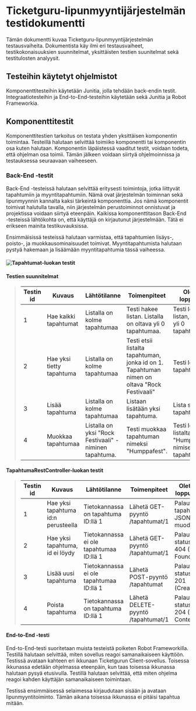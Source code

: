 # Ticketguru-lipunmyyntijärjestelmän testidokumentti
Tämän dokumentti kuvaa Ticketguru-lipunmyyntijärjestelmän testausvaiheita. 
Dokumentista käy ilmi eri testausvaiheet, testikokonaisuuksien suunnitelmat, yksittäisten testien suunitelmat sekä testitulosten analyysit.

## Testeihin käytetyt ohjelmistot
Komponenttitesteihin käytetään Junitia, jolla tehdään back-endin testit. Integraatiotesteihin ja End-to-End-testeihin käytetään sekä Junitia ja  Robot Frameworkia.

## Komponenttitestit
Komponenttitestien tarkoitus on testata yhden yksittäisen komponentin toimintaa. Testeillä halutaan selvittää toimiiko komponentti tai komponentin osa kuten halutaan. Komponentin läpäistessä vaaditut testit, voidaan todeta, että ohjelman osa toimii. Tämän jälkeen voidaan siirtyä ohjelmoinnissa ja testauksessa seuraavaan vaiheeseen.

### Back-End -testit
Back-End -testeissä halutaan selvittää eritysesti toimintoja, jotka liittyvät tapahtumiin ja myyntitapahtumiin. Nämä ovat järjestelmän toiminnan sekä lipunmyynnin kannalta kaksi tärkeintä komponenttia. Jos nämä komponentit toimivat halutulla tavalla, niin järjestelmän perustoiminnot onnistuvat ja projektissa voidaan siirtyä eteenpäin. Kaikissa komponenttitason Back-End -testeissä lähtökohta on, että käyttäjä on kirjautunut järjestelmään. Tätä ei erikseen mainita testikuvauksissa.

Ensimmäisissä testeissä halutaan varmistaa, että tapahtumien lisäys-, poisto-, ja muokkausominaisuudet toimivat. Myyntitapahtumista halutaan pystyä hakemaan ja lisäämään myyntitapahtumia tässä vaiheessa.

#### ![Tapahtumat-luokan testit](ticketguru/src/main/java/ohjelmistoprojekti/ticketguru/test/java(ohjelmistoprojekti/ticketguru/TapahtumatRepositoryTest.java))

#### Testien suunnitelmat

> Testin id | Kuvaus | Lähtötilanne | Toimenpiteet | Oletettu lopputulos 
> --------- | ------ | ------------ | ------------ | ------------------
> 1 | Hae kaikki tapahtumat | Listalla on kolme tapahtumaa | Testi hakee listan. Listalla on  oltava yli 0 tapahtumaa. | Testi löytää listan, jossa on yli 0 tapahtumaa.
> 2 | Hae yksi tietty tapahtuma | Listalla on kolme tapahtumaa | Testi etsii listalta tapahtuman, jonka id on 1. Tapahtuman nimen on oltava "Rock Festivaali" | Testi löytää ko. tapahtuman
> 3 | Lisää tapahtuma | Listalla on kolme tapahtumaa | Listaan lisätään yksi tapahtuma. | Lista sisältää 4 tapahtumaa.
> 4 | Muokkaa tapahtumaa | Listalla on yksi "Rock Festivaali" -niminen tapahtuma. | Testi muokkaa tapahtuman nimeksi "Humppafest". | Testi löytää listalta "Humppafest"-nimisen tapahtuman.

#### TapahtumaRestController-luokan testit

> Testin id | Kuvaus | Lähtötilanne | Toimenpiteet | Oletettu lopputulos 
> --------- | ------ | ------------ | ------------ | ------------------
> 1 | Hae yksi tapahtuma id:n perusteella | Tietokannassa on tapahtuma ID:llä 1 | Lähetä GET-pyyntö /tapahtumat/1 | Palauta tapahtuma JSON-muodossa
> 2 | Hae yksi tapahtuma, id ei löydy | Tietokannassa ei ole tapahtumaa ID:llä 1 | Lähetä GET-pyyntö /tapahtumat/1 | Palauta statuskoodi 404 (Not Found)
> 3 | Lisää uusi tapahtuma | Tietokannassa ei ole tapahtumaa ID:llä 1 | Lähetä POST-pyyntö /tapahtumat | Palauta statuskoodi 201 (Created)
> 4 | Poista tapahtuma | Tietokannassa on tapahtuma ID:llä 1 | Lähetä DELETE-pyyntö /tapahtumat/1 | Palauta statuskoodi 204 (No Content)

#### End-to-End -testi

End-to-End-testi suoritetaan muista testeistä poiketen Robot Frameworkilla. Testillä halutaan selvittää, miten sovellus reagoi samanaikaiseen käyttöön.
Testissä avataan kahteen eri ikkunaan Ticketgurun Client-sovellus. Toisessa ikkunassa edetään ohjelmassa eteenpäin, kun taas toisessa ikkunassa halutaan pysyä etusivulla. Testillä halutaan selvittää, että miten ohjelma reagoi kahden käyttäjän samanaikaiseen toimintaan.

Testissä ensimmäisessä selaimessa kirjaudutaan sisään ja avataan lipunmyyntitoiminto. Tämän aikana toisessa ikkunassa ei pitäisi tapahtua mitään.




